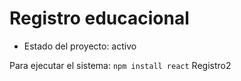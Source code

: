 <h1>Registro educacional</h1>

- Estado del proyecto: activo

Para ejecutar el sistema:
```npm install react```
Registro2 
